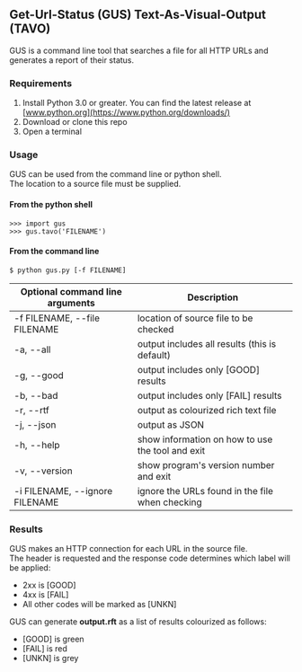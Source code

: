 ## Get-Url-Status (GUS) Text-As-Visual-Output (TAVO)
GUS is a command line tool that searches a file for all HTTP URLs and generates a report of their status.
### Requirements
1. Install Python 3.0 or greater. You can find the latest release at [www.python.org](https://www.python.org/downloads/)
2. Download or clone this repo
3. Open a terminal
### Usage
GUS can be used from the command line or python shell.\
The location to a source file must be supplied.
#### From the python shell
```
>>> import gus
>>> gus.tavo('FILENAME')
```
#### From the command line
```
$ python gus.py [-f FILENAME]
```
Optional command line arguments | Description
--|--
-f FILENAME, --file FILENAME | location of source file to be checked
-a, --all | output includes all results (this is default)
-g, --good | output includes only [GOOD] results
-b, --bad | output includes only [FAIL] results
-r, --rtf | output as colourized rich text file
-j, --json | output as JSON
-h, --help | show information on how to use the tool and exit
-v, --version | show program's version number and exit
-i FILENAME, --ignore FILENAME | ignore the URLs found in the file when checking
### Results
GUS makes an HTTP connection for each URL in the source file.\
The header is requested and the response code determines which label will be applied:
* 2xx is [GOOD]
* 4xx is [FAIL]
* All other codes will be marked as [UNKN]

GUS can generate **output.rft** as a list of results colourized as follows:
* [GOOD] is green 
* [FAIL] is red
* [UNKN] is grey
